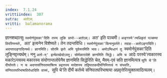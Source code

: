 ```yaml
---
index:  7.1.24
vrittiindex:  307
sutra:  अतोऽम्
vritti:  balamanorama 
---
```


ज्ञानशब्दात्सुः `स्वमोर्नपुंसका'दिति तस्य लुकि प्राप्ते--अतोऽम्। `अत' इति पञ्चमी। `अङ्गस्ये'त्यधिकृतं पञ्चम्या विपरिणम्यते, `अत' इत्यनेन विशेष्यते। तेन तदन्तविधिः। `स्वमोर्नपुंसका'दित्यनुवर्तते। तदाह--अतोऽङ्गादिति। अदन्तादङ्गादित्यर्थः। ज्ञानमिति। सोरमि कृते अमि पूर्वरूपमिति भावः। अमोऽम्विधानं तु `स्वमोर्नपुंसका'दिति लुङ्निवृत्त्यर्थम्। ननु `अतो-म्' इत्येवच्छेदोऽस्तु। सोर्मकारादेशे ज्ञानमिति सिद्धेः। अमि च `आदेः परस्ये'त्यकारस्य मकारेऽन्त्यस्य मकारस्य संयोगान्तलोपेनैव ज्ञानमिति सिद्धेरिति चेत्, मैवम्-एवं सति ज्ञानमित्यत्र `सुपि चे'ति दीर्घापत्तेः। न च अदन्तसंनिपातमाश्रित्य प्रवृत्तस्य मादेशस्य तद्विघातकदीर्घनिमित्तत्वं न संभवति, संनिपातपरिभाषाविरोधादिति वाच्यं, `सुपि चे'ति दीर्घे कर्तव्ये संनिपातपरिभाषाया अप्रवृत्तेरित्युक्तत्वादित्यलम्।

